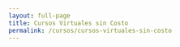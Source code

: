 ```yaml
---
layout: full-page
title: Cursos Virtuales sin Costo
permalink: /cursos/cursos-virtuales-sin-costo
---
```


